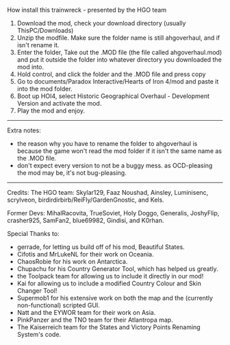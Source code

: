 How install this trainwreck - presented by the HGO team
1) Download the mod, check your download directory (usually ThisPC/Downloads)
2) Unzip the modfile. Make sure the folder name is still ahgoverhaul, and if isn't rename it.
3) Enter the folder, Take out the .MOD file (the file called ahgoverhaul.mod) and put it outside the folder into whatever directory you downloaded the mod into.
4) Hold control, and click the folder and the .MOD file and press copy
5) Go to documents/Paradox Interactive/Hearts of Iron 4/mod and paste it into the mod folder.
6) Boot up HOI4, select Historic Geographical Overhaul - Development Version and activate the mod.
7) Play the mod and enjoy.
---------------
Extra notes:

- the reason why you have to rename the folder to ahgoverhaul is because the game won't read the mod folder if it isn't the same name as the .MOD file.
- don't expect every version to not be a buggy mess. as OCD-pleasing the mod may be, it's not bug-pleasing.
---------------
Credits:
The HGO team: Skylar129, Faaz Noushad, Ainsley, Luminisenc, scrylveon, birdirdirbirb/ReiFly/GardenGnostic, and Kels.

Former Devs: MihalRacovita, TrueSoviet, Holy Doggo, Generalis, JoshyFlip, crasher925, SamFan2, blue69982, Gindisi, and K0rhan.

Special Thanks to:
- gerrade, for letting us build off of his mod, Beautiful States.
- Cifotis and MrLukeNL for their work on Oceania.
- ChaosRobie for his work on Antarctica.
- Chupachu for his Country Generator Tool, which has helped us greatly.
- the Toolpack team for allowing us to include it directly in our mod!
- Kai for allowing us to include a modified Country Colour and Skin Changer Tool!
- Supermob1 for his extensive work on both the map and the (currently non-functional) scripted GUI.
- Natt and the EYWOR team for their work on Asia.
- PinkPanzer and the TNO team for their Atlantropa map.
- The Kaiserreich team for the States and Victory Points Renaming System's code.
